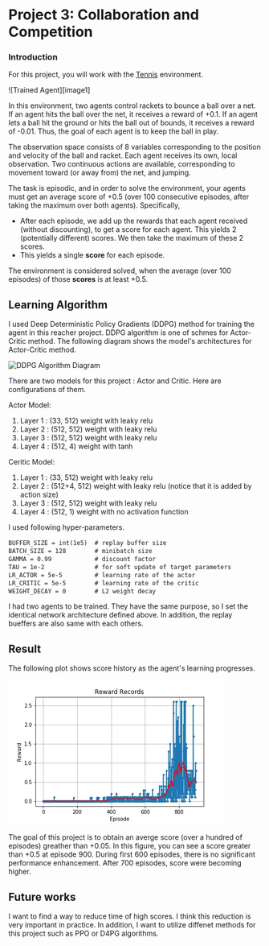 # Project 3: Collaboration and Competition

### Introduction

For this project, you will work with the [Tennis](https://github.com/Unity-Technologies/ml-agents/blob/master/docs/Learning-Environment-Examples.md#tennis) environment.

![Trained Agent][image1]

In this environment, two agents control rackets to bounce a ball over a net. If an agent hits the ball over the net, it receives a reward of +0.1.  If an agent lets a ball hit the ground or hits the ball out of bounds, it receives a reward of -0.01.  Thus, the goal of each agent is to keep the ball in play.

The observation space consists of 8 variables corresponding to the position and velocity of the ball and racket. Each agent receives its own, local observation.  Two continuous actions are available, corresponding to movement toward (or away from) the net, and jumping.

The task is episodic, and in order to solve the environment, your agents must get an average score of +0.5 (over 100 consecutive episodes, after taking the maximum over both agents). Specifically,

- After each episode, we add up the rewards that each agent received (without discounting), to get a score for each agent. This yields 2 (potentially different) scores. We then take the maximum of these 2 scores.
- This yields a single **score** for each episode.

The environment is considered solved, when the average (over 100 episodes) of those **scores** is at least +0.5.

## Learning Algorithm

I used Deep Deterministic Policy Gradients (DDPG) method for training the agent in this reacher project. DDPG algorithm is one of schmes for Actor-Critic method. The following diagram shows the model's architectures for Actor-Critic method.

![DDPG Algorithm Diagram](https://media.springernature.com/m685/springer-static/image/art%3A10.1038%2Fs41598-018-29134-x/MediaObjects/41598_2018_29134_Fig1_HTML.png)

There are two models for this project : Actor and Critic. Here are configurations of them.

Actor Model:

1. Layer 1 : (33, 512) weight with leaky relu
1. Layer 2 : (512, 512) weight with leaky relu
1. Layer 3 : (512, 512) weight with leaky relu
1. Layer 4 : (512, 4) weight with tanh

Ceritic Model:

1. Layer 1 : (33, 512) weight with leaky relu
1. Layer 2 : (512+4, 512) weight with leaky relu (notice that it is added by action size)
1. Layer 3 : (512, 512) weight with leaky relu
1. Layer 4 : (512, 1) weight with no activation function

I used following hyper-parameters.
```
BUFFER_SIZE = int(1e5)  # replay buffer size
BATCH_SIZE = 128        # minibatch size
GAMMA = 0.99            # discount factor
TAU = 1e-2              # for soft update of target parameters
LR_ACTOR = 5e-5         # learning rate of the actor
LR_CRITIC = 5e-5        # learning rate of the critic
WEIGHT_DECAY = 0        # L2 weight decay
```

I had two agents to be trained. They have the same purpose, so I set the identical network architecture defined above. In addition, the replay bueffers are also same with each others.

## Result

The following plot shows score history as the agent's learning progresses.

![Score history](score_history.jpeg)

The goal of this project is to obtain an averge score (over a hundred of episodes) greather than +0.05. In this figure, you can see a score greater than +0.5 at episode 900. During first 600 episodes, there is no significant performance enhancement. After 700 episodes, score were becoming higher.

## Future works

I want to find a way to reduce time of high scores. I think this reduction is very important in practice.
In addition, I want to utilize diffenet methods for this project such as PPO or D4PG algorithms.